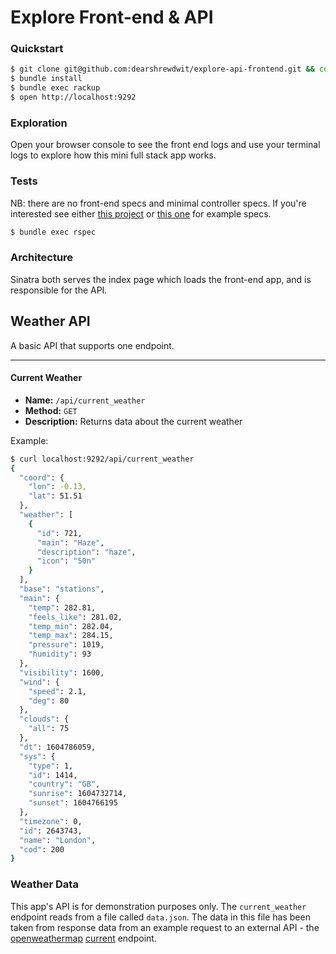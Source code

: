 # Explore Front-end & API

### Quickstart
```sh
$ git clone git@github.com:dearshrewdwit/explore-api-frontend.git && cd explore-api-frontend
$ bundle install
$ bundle exec rackup
$ open http://localhost:9292
```

### Exploration
Open your browser console to see the front end logs and use your terminal logs to explore how this mini full stack app works.

### Tests
NB: there are no front-end specs and minimal controller specs. If you're interested see either [this project](https://github.com/dearshrewdwit/count) or [this one](https://github.com/dearshrewdwit/demo-news-summary) for example specs.
```sh
$ bundle exec rspec
```

### Architecture
Sinatra both serves the index page which loads the front-end app, and is responsible for the API.

## Weather API

A basic API that supports one endpoint.

---
#### Current Weather
- **Name:** `/api/current_weather`
- **Method:** `GET`
- **Description:** Returns data about the current weather

Example:
```sh
$ curl localhost:9292/api/current_weather
{
  "coord": {
    "lon": -0.13,
    "lat": 51.51
  },
  "weather": [
    {
      "id": 721,
      "main": "Haze",
      "description": "haze",
      "icon": "50n"
    }
  ],
  "base": "stations",
  "main": {
    "temp": 282.81,
    "feels_like": 281.02,
    "temp_min": 282.04,
    "temp_max": 284.15,
    "pressure": 1019,
    "humidity": 93
  },
  "visibility": 1600,
  "wind": {
    "speed": 2.1,
    "deg": 80
  },
  "clouds": {
    "all": 75
  },
  "dt": 1604786059,
  "sys": {
    "type": 1,
    "id": 1414,
    "country": "GB",
    "sunrise": 1604732714,
    "sunset": 1604766195
  },
  "timezone": 0,
  "id": 2643743,
  "name": "London",
  "cod": 200
}

```

### Weather Data
This app's API is for demonstration purposes only. The `current_weather` endpoint reads from a file called `data.json`. The data in this file has been taken from response data from an example request to an external API - the [openweathermap](https://openweathermap.org) [current](https://openweathermap.org/current#data)  endpoint.
